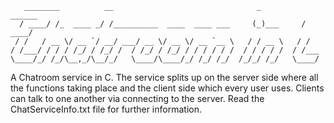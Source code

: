        ________          __                                _          ______
      / ____/ /_  ____ _/ /__________  ____  ____ ___     (_)___     / ____/
     / /   / __ \/ __ `/ __/ ___/ __ \/ __ \/ __ `__ \   / / __ \   / /     
    / /___/ / / / /_/ / /_/ /  / /_/ / /_/ / / / / / /  / / / / /  / /___   
    \____/_/ /_/\__,_/\__/_/   \____/\____/_/ /_/ /_/  /_/_/ /_/   \____/   
                                                                        
A Chatroom service in C. The service splits up on the server side where all the functions taking place and the client side which every user uses. Clients can talk      to one another via connecting to the server. Read the ChatServiceInfo.txt file for further information.
